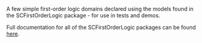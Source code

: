 ﻿A few simple first-order logic domains declared using the models found in the SCFirstOrderLogic package - for use in tests and demos.

Full documentation for all of the SCFirstOrderLogic packages can be found [here](https://sdcondon.net/SCFirstOrderLogic/).

